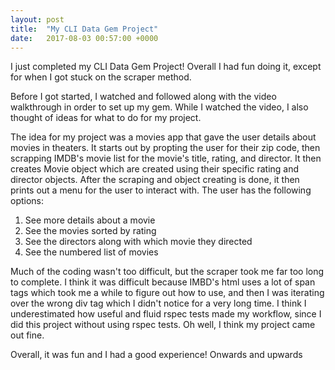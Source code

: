 ```yaml
---
layout: post
title:  "My CLI Data Gem Project"
date:   2017-08-03 00:57:00 +0000
---
```



I just completed my CLI Data Gem Project! Overall I had fun doing it, except for when I got stuck on the scraper method. 

Before I got started, I watched and followed along with the video walkthrough in order to set up my gem. While I watched the video, I also thought of ideas for what to do for my project. 

The idea for my project was a movies app that gave the user details about movies in theaters. It starts out by propting the user for their zip code, then scrapping IMDB's movie list for the movie's title, rating, and director. It then creates Movie object which are created using their specific rating and director objects. After the scraping and object creating is done, it then prints out a menu for the user to interact with. The user has the following options: 
1. See more details about a movie
2. See the movies sorted by rating
3. See the directors along with which movie they directed
4. See the numbered list of movies

Much of the coding wasn't too difficult, but the scraper took me far too long to complete. I think it was difficult because IMBD's html uses a lot of span tags which took me a while to figure out how to use, and then I was iterating over the wrong div tag which I didn't notice for a very long time. I think I underestimated how useful and fluid rspec tests made my workflow, since I did this project without using rspec tests. Oh well, I think my project came out fine. 

Overall, it was fun and I had a good experience! Onwards and upwards
